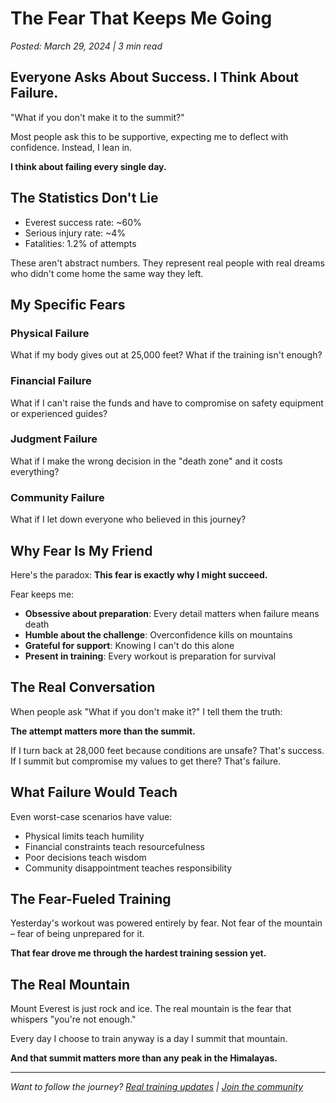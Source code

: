 # The Fear That Keeps Me Going

*Posted: March 29, 2024 | 3 min read*

## Everyone Asks About Success. I Think About Failure.

"What if you don't make it to the summit?"

Most people ask this to be supportive, expecting me to deflect with confidence. Instead, I lean in.

**I think about failing every single day.**

## The Statistics Don't Lie

- Everest success rate: ~60%
- Serious injury rate: ~4%
- Fatalities: 1.2% of attempts

These aren't abstract numbers. They represent real people with real dreams who didn't come home the same way they left.

## My Specific Fears

### Physical Failure
What if my body gives out at 25,000 feet? What if the training isn't enough?

### Financial Failure  
What if I can't raise the funds and have to compromise on safety equipment or experienced guides?

### Judgment Failure
What if I make the wrong decision in the "death zone" and it costs everything?

### Community Failure
What if I let down everyone who believed in this journey?

## Why Fear Is My Friend

Here's the paradox: **This fear is exactly why I might succeed.**

Fear keeps me:
- **Obsessive about preparation**: Every detail matters when failure means death
- **Humble about the challenge**: Overconfidence kills on mountains
- **Grateful for support**: Knowing I can't do this alone
- **Present in training**: Every workout is preparation for survival

## The Real Conversation

When people ask "What if you don't make it?" I tell them the truth:

**The attempt matters more than the summit.**

If I turn back at 28,000 feet because conditions are unsafe? That's success.
If I summit but compromise my values to get there? That's failure.

## What Failure Would Teach

Even worst-case scenarios have value:
- Physical limits teach humility
- Financial constraints teach resourcefulness  
- Poor decisions teach wisdom
- Community disappointment teaches responsibility

## The Fear-Fueled Training

Yesterday's workout was powered entirely by fear. Not fear of the mountain – fear of being unprepared for it.

**That fear drove me through the hardest training session yet.**

## The Real Mountain

Mount Everest is just rock and ice. The real mountain is the fear that whispers "you're not enough."

Every day I choose to train anyway is a day I summit that mountain.

**And that summit matters more than any peak in the Himalayas.**

---

*Want to follow the journey? [Real training updates](/training) | [Join the community](/newsletter)*